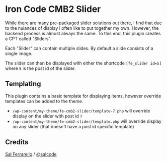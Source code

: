 # Iron Code CMB2 Slider

While there are many pre-packaged slider solutions out there, I find that due to the nuiances of display I often like to put together my own.  However, the backend process is almost always the same.  To this end, this plugin creates a CPT called "Sliders".

Each "Slider" can contain multiple slides. By default a slide consists of a single image.

The slider can then be displayed with either the shortcode `[fe_slider id=5]` where `5` is the post id of the slider.

## Templating

This plugin contains a basic template for displaying items, however override templates can be added to the theme.

- `/wp-content/my-theme/fe-cmb2-slider/template-7.php` will override display on the slider with post id `7`
- `/wp-content/my-theme/fe-cmb2-slider/template.php` will override display on any slider (that doesn't have a post id specific template)

## Credits

[Sal Ferrarello](https://salferrarello.com/) / [@salcode](https://twitter.com/salcode)
